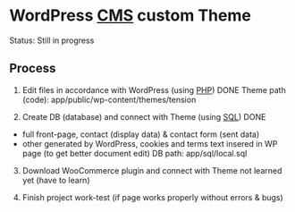 # WordPress [CMS](https://cs.wikipedia.org/wiki/Syst%C3%A9m_pro_spr%C3%A1vu_obsahu) custom Theme

Status: Still in progress

## Process

1. Edit files in accordance with WordPress (using [PHP](https://www.php.net/))
DONE
Theme path (code): app/public/wp-content/themes/tension

2. Create DB (database) and connect with Theme (using [SQL](https://cs.wikipedia.org/wiki/SQL))
DONE
- full front-page, contact (display data) & contact form (sent data)
- other generated by WordPress, cookies and terms text insered in WP page (to get better document edit)
DB path: app/sql/local.sql

3. Download WooCommerce plugin and connect with Theme
not learned yet (have to learn)

4. Finish project
work-test (if page works properly without errors & bugs)


